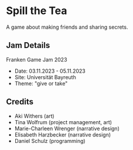 # Spill the Tea
A game about making friends and sharing secrets.

## Jam Details
Franken Game Jam 2023
- Date: 03.11.2023 - 05.11.2023
- Site: Universität Bayreuth
- Theme: "give or take"

## Credits
- Aki Withers (art)
- Tina Wolfrum (project management, art)
- Marie-Charleen Wrenger (narrative design)
- Elisabeth Harzbecker (narrative design)
- Daniel Schulz (programming)
